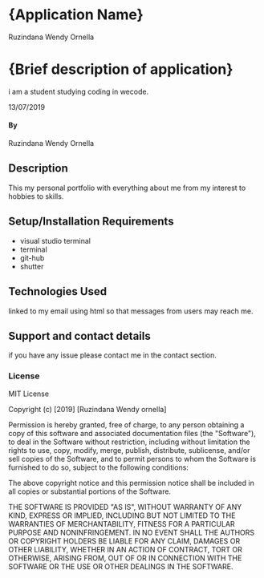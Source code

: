 # {Application Name}
Ruzindana Wendy Ornella
# {Brief description of application}
i am a student studying coding in wecode.

13/07/2019
#### By 
Ruzindana Wendy Ornella
## Description
This my personal portfolio with everything about me from my interest to hobbies to skills.
## Setup/Installation Requirements
* visual studio terminal
* terminal
* git-hub
* shutter



## Technologies Used
linked to my email using html so that messages from users may reach me.
## Support and contact details
if you have any issue please contact me in the contact section.
### License
MIT License

Copyright (c) [2019] [Ruzindana Wendy ornella]

Permission is hereby granted, free of charge, to any person obtaining a copy
of this software and associated documentation files (the "Software"), to deal
in the Software without restriction, including without limitation the rights
to use, copy, modify, merge, publish, distribute, sublicense, and/or sell
copies of the Software, and to permit persons to whom the Software is
furnished to do so, subject to the following conditions:

The above copyright notice and this permission notice shall be included in all
copies or substantial portions of the Software.

THE SOFTWARE IS PROVIDED "AS IS", WITHOUT WARRANTY OF ANY KIND, EXPRESS OR
IMPLIED, INCLUDING BUT NOT LIMITED TO THE WARRANTIES OF MERCHANTABILITY,
FITNESS FOR A PARTICULAR PURPOSE AND NONINFRINGEMENT. IN NO EVENT SHALL THE
AUTHORS OR COPYRIGHT HOLDERS BE LIABLE FOR ANY CLAIM, DAMAGES OR OTHER
LIABILITY, WHETHER IN AN ACTION OF CONTRACT, TORT OR OTHERWISE, ARISING FROM,
OUT OF OR IN CONNECTION WITH THE SOFTWARE OR THE USE OR OTHER DEALINGS IN THE
SOFTWARE.
